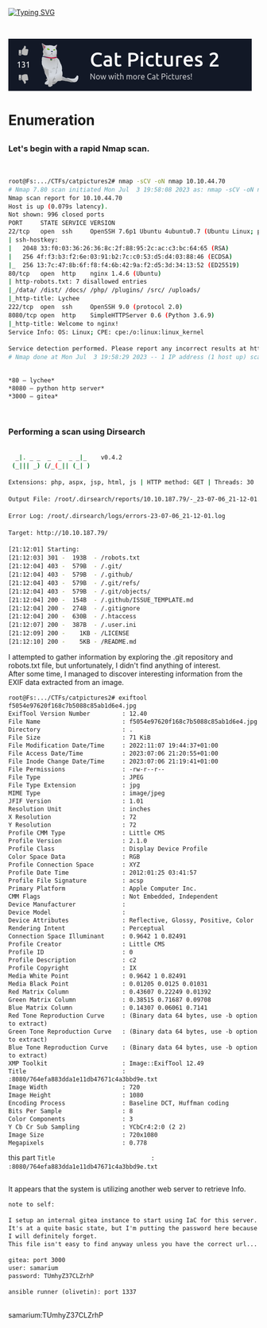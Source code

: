 [![Typing SVG](https://readme-typing-svg.demolab.com?font=Fira+Code&size=35&pause=1000&color=6A0DAD&width=435&lines=Cat+Pictures+2)](https://git.io/typing-svg)

</br>

![Challenge Description](catpic2.png)

# Enumeration
##
### Let's begin with a rapid Nmap scan.
</br>

```bash
root@Fs:.../CTFs/catpictures2# nmap -sCV -oN nmap 10.10.44.70
# Nmap 7.80 scan initiated Mon Jul  3 19:58:08 2023 as: nmap -sCV -oN nmap 10.10.44.70
Nmap scan report for 10.10.44.70
Host is up (0.079s latency).
Not shown: 996 closed ports
PORT     STATE SERVICE VERSION
22/tcp   open  ssh     OpenSSH 7.6p1 Ubuntu 4ubuntu0.7 (Ubuntu Linux; protocol 2.0)
| ssh-hostkey: 
|   2048 33:f0:03:36:26:36:8c:2f:88:95:2c:ac:c3:bc:64:65 (RSA)
|   256 4f:f3:b3:f2:6e:03:91:b2:7c:c0:53:d5:d4:03:88:46 (ECDSA)
|_  256 13:7c:47:8b:6f:f8:f4:6b:42:9a:f2:d5:3d:34:13:52 (ED25519)
80/tcp   open  http    nginx 1.4.6 (Ubuntu)
| http-robots.txt: 7 disallowed entries 
|_/data/ /dist/ /docs/ /php/ /plugins/ /src/ /uploads/
|_http-title: Lychee
222/tcp  open  ssh     OpenSSH 9.0 (protocol 2.0)
8080/tcp open  http    SimpleHTTPServer 0.6 (Python 3.6.9)
|_http-title: Welcome to nginx!
Service Info: OS: Linux; CPE: cpe:/o:linux:linux_kernel

Service detection performed. Please report any incorrect results at https://nmap.org/submit/ .
# Nmap done at Mon Jul  3 19:58:29 2023 -- 1 IP address (1 host up) scanned in 21.17 seconds
```
##
    *80 — lychee*
    *8080 — python http server*
    *3000 — gitea*
</br>

### Performing a scan using Dirsearch

```bash

  _|. _ _  _  _  _ _|_    v0.4.2
 (_||| _) (/_(_|| (_| )

Extensions: php, aspx, jsp, html, js | HTTP method: GET | Threads: 30 | Wordlist size: 10927

Output File: /root/.dirsearch/reports/10.10.187.79/-_23-07-06_21-12-01.txt

Error Log: /root/.dirsearch/logs/errors-23-07-06_21-12-01.log

Target: http://10.10.187.79/

[21:12:01] Starting: 
[21:12:03] 301 -  193B  - /robots.txt 
[21:12:04] 403 -  579B  - /.git/
[21:12:04] 403 -  579B  - /.github/
[21:12:04] 403 -  579B  - /.git/refs/
[21:12:04] 403 -  579B  - /.git/objects/
[21:12:04] 200 -  154B  - /.github/ISSUE_TEMPLATE.md
[21:12:04] 200 -  274B  - /.gitignore
[21:12:04] 200 -  630B  - /.htaccess
[21:12:07] 200 -  387B  - /.user.ini
[21:12:09] 200 -    1KB - /LICENSE
[21:12:10] 200 -    5KB - /README.md
```

I attempted to gather information by exploring the .git repository and robots.txt file, but unfortunately, I didn't find anything of interest.
</br>
After some time, I managed to discover interesting information from the EXIF data extracted from an image.

```
root@Fs:.../CTFs/catpictures2# exiftool f5054e97620f168c7b5088c85ab1d6e4.jpg
ExifTool Version Number         : 12.40
File Name                       : f5054e97620f168c7b5088c85ab1d6e4.jpg
Directory                       : .
File Size                       : 71 KiB
File Modification Date/Time     : 2022:11:07 19:44:37+01:00
File Access Date/Time           : 2023:07:06 21:20:55+01:00
File Inode Change Date/Time     : 2023:07:06 21:19:41+01:00
File Permissions                : -rw-r--r--
File Type                       : JPEG
File Type Extension             : jpg
MIME Type                       : image/jpeg
JFIF Version                    : 1.01
Resolution Unit                 : inches
X Resolution                    : 72
Y Resolution                    : 72
Profile CMM Type                : Little CMS
Profile Version                 : 2.1.0
Profile Class                   : Display Device Profile
Color Space Data                : RGB
Profile Connection Space        : XYZ
Profile Date Time               : 2012:01:25 03:41:57
Profile File Signature          : acsp
Primary Platform                : Apple Computer Inc.
CMM Flags                       : Not Embedded, Independent
Device Manufacturer             : 
Device Model                    : 
Device Attributes               : Reflective, Glossy, Positive, Color
Rendering Intent                : Perceptual
Connection Space Illuminant     : 0.9642 1 0.82491
Profile Creator                 : Little CMS
Profile ID                      : 0
Profile Description             : c2
Profile Copyright               : IX
Media White Point               : 0.9642 1 0.82491
Media Black Point               : 0.01205 0.0125 0.01031
Red Matrix Column               : 0.43607 0.22249 0.01392
Green Matrix Column             : 0.38515 0.71687 0.09708
Blue Matrix Column              : 0.14307 0.06061 0.7141
Red Tone Reproduction Curve     : (Binary data 64 bytes, use -b option to extract)
Green Tone Reproduction Curve   : (Binary data 64 bytes, use -b option to extract)
Blue Tone Reproduction Curve    : (Binary data 64 bytes, use -b option to extract)
XMP Toolkit                     : Image::ExifTool 12.49
Title                           : :8080/764efa883dda1e11db47671c4a3bbd9e.txt
Image Width                     : 720
Image Height                    : 1080
Encoding Process                : Baseline DCT, Huffman coding
Bits Per Sample                 : 8
Color Components                : 3
Y Cb Cr Sub Sampling            : YCbCr4:2:0 (2 2)
Image Size                      : 720x1080
Megapixels                      : 0.778
```
this part
```Title                           : :8080/764efa883dda1e11db47671c4a3bbd9e.txt```
##
It appears that the system is utilizing another web server to retrieve Info.

```red
note to self:

I setup an internal gitea instance to start using IaC for this server. It's at a quite basic state, but I'm putting the password here because I will definitely forget.
This file isn't easy to find anyway unless you have the correct url...

gitea: port 3000
user: samarium
password: TUmhyZ37CLZrhP

ansible runner (olivetin): port 1337
```
</br>
 samarium:TUmhyZ37CLZrhP
</br>

 
 













